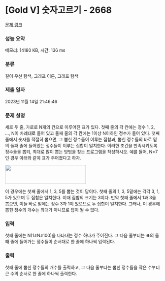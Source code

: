 # [Gold V] 숫자고르기 - 2668 

[문제 링크](https://www.acmicpc.net/problem/2668) 

### 성능 요약

메모리: 14180 KB, 시간: 136 ms

### 분류

깊이 우선 탐색, 그래프 이론, 그래프 탐색

### 제출 일자

2023년 11월 14일 21:46:46

### 문제 설명

<p>세로 두 줄, 가로로 N개의 칸으로 이루어진 표가 있다. 첫째 줄의 각 칸에는 정수 1, 2, …, N이 차례대로 들어 있고 둘째 줄의 각 칸에는 1이상 N이하인 정수가 들어 있다. 첫째 줄에서 숫자를 적절히 뽑으면, 그 뽑힌 정수들이 이루는 집합과, 뽑힌 정수들의 바로 밑의 둘째 줄에 들어있는 정수들이 이루는 집합이 일치한다. 이러한 조건을 만족시키도록 정수들을 뽑되, 최대로 많이 뽑는 방법을 찾는 프로그램을 작성하시오. 예를 들어, N=7인 경우 아래와 같이 표가 주어졌다고 하자.</p>

<p><img alt="" src="https://www.acmicpc.net/upload/images/u5JZnfExdtFXjmR.png" style="width: 262px; height: 61px; "></p>

<p>이 경우에는 첫째 줄에서 1, 3, 5를 뽑는 것이 답이다. 첫째 줄의 1, 3, 5밑에는 각각 3, 1, 5가 있으며 두 집합은 일치한다. 이때 집합의 크기는 3이다. 만약 첫째 줄에서 1과 3을 뽑으면, 이들 바로 밑에는 정수 3과 1이 있으므로 두 집합이 일치한다. 그러나, 이 경우에 뽑힌 정수의 개수는 최대가 아니므로 답이 될 수 없다.</p>

### 입력 

 <p>첫째 줄에는 N(1≤N≤100)을 나타내는 정수 하나가 주어진다. 그 다음 줄부터는 표의 둘째 줄에 들어가는 정수들이 순서대로 한 줄에 하나씩 입력된다.</p>

### 출력 

 <p>첫째 줄에 뽑힌 정수들의 개수를 출력하고, 그 다음 줄부터는 뽑힌 정수들을 작은 수부터 큰 수의 순서로 한 줄에 하나씩 출력한다.</p>

